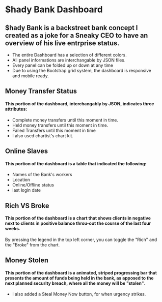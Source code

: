 # $hady Bank Dashboard
## $hady Bank is a backstreet bank concept I created as a joke for a Sneaky CEO to have an overview of his live entrprise status.
- The entire Dashboard has a selection of different colors.
- All panel informations are interchangable by JSON files.
- Every panel can be folded up or down at any time
- Due to using the Bootstrap grid system, the dashboard is responsive and mobile ready.

## Money Transfer Status 
#### This portion of the dashboard, interchangably by JSON, indicates three attributes: 
- Complete money transfers until this moment in time.
- Held money transfers until this moment in time.
- Failed Transfers until this moment in time
- I also used chartist's chart kit. 
## Online Slaves
#### This portion of the dashboard is a table that indicated the following:
- Names of the Bank's workers
- Location
- Online/Offline status
- last login date
## Rich VS Broke
#### This portion of the dashboard is a chart that shows clients in negative next to clients in positive balance throu-out the course of the last four weeks. 
By pressing the legend in the top left corner, you can toggle the "Rich" and the "Broke" from the chart.
## Money Stolen
#### This portion of the dashboard is a animated, striped progressing bar that presents the amount of funds being held in the bank, as apposed to the next planned security breach, where all the money will be "stolen". 
- I also added a Steal Money Now button, for when urgency strikes.
